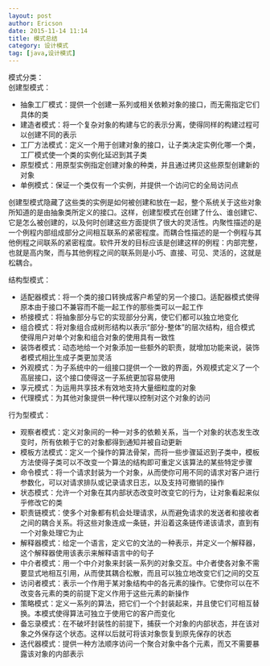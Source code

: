 ```yaml
---
layout: post
author: Ericson
date: 2015-11-14 11:14
title: 模式总结
category: 设计模式
tag: [java,设计模式]
---
```


模式分类：<br/>
创建型模式：
<ul>
	<li>抽象工厂模式：提供一个创建一系列或相关依赖对象的接口，而无需指定它们具体的类</li>
	<li>建造者模式：将一个复杂对象的构建与它的表示分离，使得同样的构建过程可以创建不同的表示</li>
	<li>工厂方法模式：定义一个用于创建对象的接口，让子类决定实例化哪一个类，工厂模式使一个类的实例化延迟到其子类</li>
	<li>原型模式：用原型实例指定创建对象的种类，并且通过拷贝这些原型创建新的对象</li>
	<li>单例模式：保证一个类仅有一个实例，并提供一个访问它的全局访问点</li>
</ul>

创建型模式隐藏了这些类的实例是如何被创建和放在一起，整个系统关于这些对象所知道的是由抽象类所定义的接口。这样，创建型模式在创建了什么、谁创建它、它是怎么被创建的，以及何时创建这些方面提供了很大的灵活性。内聚性描述的是一个例程内部组成部分之间相互联系的紧密程度。而耦合性描述的是一个例程与其他例程之间联系的紧密程度。软件开发的目标应该是创建这样的例程：内部完整，也就是高内聚，而与其他例程之间的联系则是小巧、直接、可见、灵活的，这就是松耦合。

结构型模式：
<ul>
	<li>适配器模式：将一个类的接口转换成客户希望的另一个接口。适配器模式使得原本由于接口不兼容而不能一起工作的那些类可以一起工作</li>
	<li>桥接模式：将抽象部分与它的实现部分分离，使它们都可以独立地变化</li>
	<li>组合模式：将对象组合成树形结构以表示“部分-整体”的层次结构，组合模式使得用户对单个对象和组合对象的使用具有一致性</li>
	<li>装饰者模式：动态地给一个对象添加一些额外的职责，就增加功能来说，装饰者模式相比生成子类更加灵活</li>
	<li>外观模式：为子系统中的一组接口提供一个一致的界面，外观模式定义了一个高层接口，这个接口使得这一子系统更加容易使用</li>
	<li>享元模式：为运用共享技术有效地支持大量细粒度的对象</li>
	<li>代理模式：为其他对象提供一种代理以控制对这个对象的访问</li>
</ul>

行为型模式：
<ul>
	<li>观察者模式：定义对象间的一种一对多的依赖关系，当一个对象的状态发生改变时，所有依赖于它的对象都得到通知并被自动更新</li>
	<li>模板方法模式：定义一个操作的算法骨架，而将一些步骤延迟到子类中，模板方法使得子类可以不改变一个算法的结构即可重定义该算法的某些特定步骤</li>
	<li>命令模式：将一个请求封装为一个对象，从而使你可用不同的请求对客户进行参数化，可以对请求排队或记录请求日志，以及支持可撤销的操作</li>
	<li>状态模式：允许一个对象在其内部状态改变时改变它的行为，让对象看起来似乎修改它的类</li>
	<li>职责链模式：使多个对象都有机会处理请求，从而避免请求的发送者和接收者之间的耦合关系。将这些对象连成一条链，并沿着这条链传递该请求，直到有一个对象处理它为止</li>
	<li>解释器模式：给定一个语言，定义它的文法的一种表示，并定义一个解释器，这个解释器使用该表示来解释语言中的句子</li>
	<li>中介者模式：用一个中介对象来封装一系列的对象交互。中介者使各对象不需要显式地相互引用，从而使其耦合松散，而且可以独立地改变它们之间的交互</li>
	<li>访问者模式：表示一个作用于某对象结构中的各元素的操作。它使你可以在不改变各元素的类的前提下定义作用于这些元素的新操作</li>
	<li>策略模式：定义一系列的算法，把它们一个个封装起来，并且使它们可相互替换。本模式使得算法可独立于使用它的客户而变化</li>
	<li>备忘录模式：在不破坏封装性的前提下，捕获一个对象的内部状态，并在该对象之外保存这个状态。这样以后就可将该对象恢复到原先保存的状态</li>
	<li>迭代器模式：提供一种方法顺序访问一个聚合对象中各个元素，而又不需要暴露该对象的内部表示</li>
</ul>
